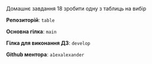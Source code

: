 Домашнє завдання 18
зробити одну з таблиць на вибір

**Репозиторій**:  `table` 

**Основна гілка**: `main`

**Гілка для виконання ДЗ**: `develop`

**Github ментора**: `a1exalexander`